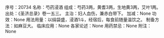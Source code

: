 序号：20734
名称：芍药浸酒
组成：芍药3两，黄耆3两，生地黄3两，艾叶1两。
出处：《圣济总录》卷一五三。
主治：妇人血伤，兼赤白带下。
加减：None
功效：None
用法用量：以绢袋盛，浸酒1斗，经宿后，每食前随量温饮之。
制备方法：如麻豆大。
临床应用：None
各家论述：None
用药禁忌：None
附注：None
